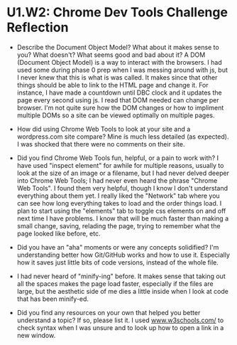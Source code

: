 # U1.W2: Chrome Dev Tools Challenge Reflection

* Describe the Document Object Model? What about it makes sense to you? What doesn't? What seems good and bad about it?
A DOM (Document Object Model) is a way to interact with the browsers. I had used some during phase 0 prep when I was messing around with js, but I never knew that this is what is was called. It makes since that other things should be able to link to the HTML page and change it. For instance, I have made a countdown until DBC clock and it updates the page every second using js. I read that DOM needed can change per browser. I'm not quite sure how the DOM changes or how to impliment multiple DOMs so a site can be viewed optimally on multiple pages.

* How did using Chrome Web Tools to look at your site and a wordpress.com site compare?
Mine is much less detailed (as expected). I was shocked that there were no comments on their site.

* Did you find Chrome Web Tools fun, helpful, or a pain to work with?
I have used "inspect element" for awhile for multiple reasons, usually to look at the size of an image or a filename, but I had never delved deeper into Chrome Web Tools; I had never even heard the phrase "Chrome Web Tools". I found them very helpful, though I know I don't understand everything about them yet. I really liked the "Network" tab where you can see how long everything takes to load and the order things load. I plan to start using the "elements" tab to toggle css elements on and off next time I have problems. I know that will be much faster than making a small change, saving, relading the page, trying to remember what the page looked like before, etc.

* Did you have an "aha" moments or were any concepts solidified?
I'm understanding better how Git/GitHub works and how to use it. Especially how it saves just little bits of code versions, instead of the whole file.

* I had never heard of "minify-ing" before. It makes sense that taking out all the spaces makes the page load faster, especially if the files are large, but the aesthetic side of me dies a little inside when I look at code that has been minify-ed.

* Did you find any resources on your own that helped you better understand a topic? If so, please list it.
I used www.w3schools.com/ to check syntax when I was unsure and to look up how to open a link in a new window.
